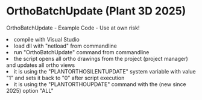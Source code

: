 # OrthoBatchUpdate (Plant 3D 2025)
OrthoBatchUpdate - Example Code - Use at own risk!

<li>compile with Visual Studio</li>
<li>load dll with "netload" from commandline</li>
<li>run "OrthoBatchUpdate" command from commandline</li>

<li>the script opens all ortho drawings from the project (project manager) and updates all ortho views</li>
<li>it is using the "PLANTORTHOSILENTUPDATE" system variable with value "1" and sets it back to "0" after script execution</li>
<li>it is using the "PLANTORTHOUPDATE" command with the (new since 2025) option "ALL"</li>
